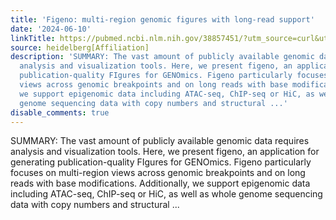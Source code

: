 ```yaml
---
title: 'Figeno: multi-region genomic figures with long-read support'
date: '2024-06-10'
linkTitle: https://pubmed.ncbi.nlm.nih.gov/38857451/?utm_source=curl&utm_medium=rss&utm_campaign=pubmed-2&utm_content=1FakS-2QOkCT8HsMOQP1bCRQ4YzyumYOmxmF0moLsQ3dFB1E9V&fc=20220326224207&ff=20240611181022&v=2.18.0.post9+e462414
source: heidelberg[Affiliation]
description: 'SUMMARY: The vast amount of publicly available genomic data requires
  analysis and visualization tools. Here, we present figeno, an application for generating
  publication-quality FIgures for GENOmics. Figeno particularly focuses on multi-region
  views across genomic breakpoints and on long reads with base modifications. Additionally,
  we support epigenomic data including ATAC-seq, ChIP-seq or HiC, as well as whole
  genome sequencing data with copy numbers and structural ...'
disable_comments: true
---
```

SUMMARY: The vast amount of publicly available genomic data requires analysis and visualization tools. Here, we present figeno, an application for generating publication-quality FIgures for GENOmics. Figeno particularly focuses on multi-region views across genomic breakpoints and on long reads with base modifications. Additionally, we support epigenomic data including ATAC-seq, ChIP-seq or HiC, as well as whole genome sequencing data with copy numbers and structural ...
